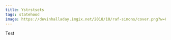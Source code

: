```yaml
---
title: Ystrstsets
tags: statehood
image: https://devinhalladay.imgix.net/2018/10/raf-simons/cover.png?w=800&fm=jpg&q=100&dpr=2
---
```

Test
